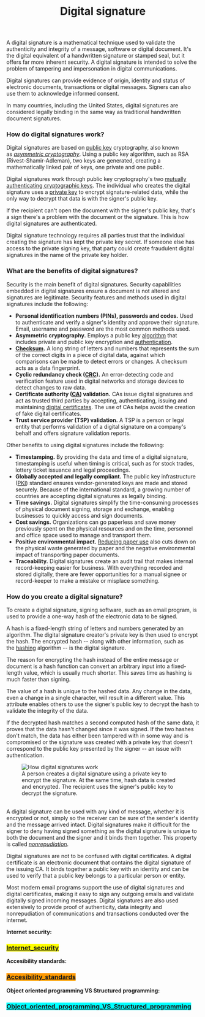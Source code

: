 <header class="definition-header">
<h1 class="definition-title">Digital signature</h1>
</header>
<div id="content-center" class="content-center">
<section id="content-body" class="section definition-section" data-menu-title="Definition">
<p>A digital signature is a mathematical technique used to validate the authenticity and integrity of a message, software or digital document. It's the digital equivalent of a handwritten signature or stamped seal, but it offers far more inherent security. A digital signature is intended to solve the problem of tampering and impersonation in digital communications.</p>
<p>Digital signatures can provide evidence of origin, identity and status of electronic documents, transactions or digital messages. Signers can also use them to acknowledge informed consent.</p>
<p>In many countries, including the United States, digital signatures are considered legally binding in the same way as traditional handwritten document signatures.</p>
<section class="section main-article-chapter" data-menu-title="How do digital signatures work?">
<h3 class="section-title">How do digital signatures work?</h3>
<p>Digital signatures are based on&nbsp;<a href="https://searchsecurity.techtarget.com/definition/public-key">public key</a>&nbsp;cryptography, also known as&nbsp;<a href="https://searchsecurity.techtarget.com/definition/asymmetric-cryptography"><em>asymmetric cryptography</em></a>. Using a public key algorithm, such as RSA (Rivest-Shamir-Adleman), two keys are generated, creating a mathematically linked pair of keys, one private and one public.</p>
<p>Digital signatures work through public key cryptography's two&nbsp;<a href="https://searchsecurity.techtarget.com/answer/Which-private-keys-and-public-keys-can-create-a-digital-signature">mutually authenticating cryptographic keys</a>. The individual who creates the digital signature uses a&nbsp;<a href="https://searchsecurity.techtarget.com/definition/private-key">private key</a>&nbsp;to encrypt signature-related data, while the only way to decrypt that data is with the signer's public key.</p>
<p>If the recipient can't open the document with the signer's public key, that's a sign there's a problem with the document or the signature. This is how digital signatures are authenticated.</p>
<p>Digital signature technology requires all parties trust that the individual creating the signature has kept the private key secret. If someone else has access to the private signing key, that party could create fraudulent digital signatures in the name of the private key holder.</p>
</section>
</section>
</div>
<section class="section main-article-chapter" data-menu-title="What are the benefits of digital signatures?">
<h3 class="section-title">What are the benefits of digital signatures?</h3>
<p>Security is the main benefit of digital signatures. Security capabilities embedded in digital signatures ensure a document is not altered and signatures are legitimate. Security features and methods used in digital signatures include the following:</p>
<ul class="default-list">
<li><strong>Personal identification numbers (PINs), passwords and codes.</strong>&nbsp;Used to authenticate and verify a signer's identity and approve their signature. Email, username and password are the most common methods used.</li>
<li><strong>Asymmetric cryptography.</strong>&nbsp;Employs a public key&nbsp;<a href="https://whatis.techtarget.com/definition/algorithm">algorithm</a>&nbsp;that includes private and public key encryption and&nbsp;<a href="https://searchsecurity.techtarget.com/definition/authentication">authentication</a>.</li>
<li><a href="https://searchsecurity.techtarget.com/definition/checksum"><strong>Checksum</strong></a><strong>.</strong>&nbsp;A long string of letters and numbers that represents the sum of the correct digits in a piece of digital data, against which comparisons can be made to detect errors or changes. A checksum acts as a data fingerprint.</li>
<li><strong>Cyclic redundancy check (</strong><a href="https://searchnetworking.techtarget.com/definition/cyclic-redundancy-checking"><strong>CRC</strong></a><strong>).</strong>&nbsp;An error-detecting code and verification feature used in digital networks and storage devices to detect changes to raw data.</li>
<li><strong>Certificate authority (</strong><a href="https://searchsecurity.techtarget.com/definition/certificate-authority"><strong>CA</strong></a><strong>) validation.</strong>&nbsp;CAs issue digital signatures and act as trusted third parties by accepting, authenticating, issuing and maintaining&nbsp;<a href="https://searchsecurity.techtarget.com/definition/digital-certificate">digital certificates</a>. The use of CAs helps avoid the creation of fake digital certificates.</li>
<li><strong>Trust service provider (TSP) validation.</strong>&nbsp;A TSP is a person or legal entity that performs validation of a digital signature on a company's behalf and offers signature validation reports.</li>
</ul>
<p>Other benefits to using digital signatures include the following:</p>
<ul class="default-list">
<li><strong>Timestamping.</strong>&nbsp;By providing the data and time of a digital signature, timestamping is useful when timing is critical, such as for stock trades, lottery ticket issuance and legal proceedings.</li>
<li><strong>Globally accepted and legally compliant.</strong>&nbsp;The public key infrastructure (<a href="https://searchsecurity.techtarget.com/definition/PKI">PKI</a>) standard ensures vendor-generated keys are made and stored securely. Because of the international standard, a growing number of countries are accepting digital signatures as legally binding.</li>
<li><strong>Time savings.</strong>&nbsp;Digital signatures simplify the time-consuming processes of physical document signing, storage and exchange, enabling businesses to quickly access and sign documents.</li>
<li><strong>Cost savings.</strong>&nbsp;Organizations can go paperless and save money previously spent on the physical resources and on the time, personnel and office space used to manage and transport them.</li>
<li><strong>Positive environmental impact.</strong>&nbsp;<a href="https://searchcontentmanagement.techtarget.com/feature/Companies-wield-various-technologies-in-going-paperless">Reducing paper use</a>&nbsp;also cuts down on the physical waste generated by paper and the negative environmental impact of transporting paper documents.</li>
<li><strong>Traceability.</strong>&nbsp;Digital signatures create an audit trail that makes internal record-keeping easier for business. With everything recorded and stored digitally, there are fewer opportunities for a manual signee or record-keeper to make a mistake or misplace something.</li>
</ul>
</section>
<section class="section main-article-chapter" data-menu-title="How do you create a digital signature?">
<h3 class="section-title">How do you create a digital signature?</h3>
<p>To create a digital signature, signing software, such as an email program, is used to provide a one-way hash of the electronic data to be signed.</p>
<p>A hash is a fixed-length string of letters and numbers generated by an algorithm. The digital signature creator's private key is then used to encrypt the hash. The encrypted hash -- along with other information, such as the&nbsp;<a href="https://searchsqlserver.techtarget.com/definition/hashing">hashing</a>&nbsp;algorithm -- is the digital signature.</p>
<p>The reason for encrypting the hash instead of the entire message or document is a hash function can convert an arbitrary input into a fixed-length value, which is usually much shorter. This saves time as hashing is much faster than signing.</p>
<p>The value of a hash is unique to the hashed data. Any change in the data, even a change in a single character, will result in a different value. This attribute enables others to use the signer's public key to decrypt the hash to validate the integrity of the data.</p>
<p>If the decrypted hash matches a second computed hash of the same data, it proves that the data hasn't changed since it was signed. If the two hashes don't match, the data has either been tampered with in some way and is compromised or the signature was created with a private key that doesn't correspond to the public key presented by the signer -- an issue with authentication.</p>
<figure class="main-article-image full-col" data-img-fullsize="https://cdn.ttgtmedia.com/rms/onlineimages/security-digital_signature_process-f.png"><img class="" src="https://cdn.ttgtmedia.com/rms/onlineimages/security-digital_signature_process-f_mobile.png" srcset="https://cdn.ttgtmedia.com/rms/onlineimages/security-digital_signature_process-f_mobile.png 960w,https://cdn.ttgtmedia.com/rms/onlineimages/security-digital_signature_process-f_desktop.png 1280w" alt="How digital signatures work" data-src="https://cdn.ttgtmedia.com/rms/onlineimages/security-digital_signature_process-f_mobile.png" data-srcset="https://cdn.ttgtmedia.com/rms/onlineimages/security-digital_signature_process-f_mobile.png 960w,https://cdn.ttgtmedia.com/rms/onlineimages/security-digital_signature_process-f_desktop.png 1280w" />
<figcaption>A person creates a digital signature using a private key to encrypt the signature. At the same time, hash data is created and encrypted. The recipient uses the signer's public key to decrypt the signature.</figcaption>
<div class="main-article-image-enlarge">&nbsp;</div>
</figure>
<p>A digital signature can be used with any kind of message, whether it is encrypted or not, simply so the receiver can be sure of the sender's identity and the message arrived intact. Digital signatures make it difficult for the signer to deny having signed something as the digital signature is unique to both the document and the signer and it binds them together. This property is called&nbsp;<a href="https://searchsecurity.techtarget.com/definition/nonrepudiation"><em>nonrepudiation</em></a>.</p>
<p>Digital signatures are not to be confused with digital certificates. A digital certificate is an electronic document that contains the digital signature of the issuing CA. It binds together a public key with an identity and can be used to verify that a public key belongs to a particular person or entity.</p>
<p>Most modern email programs support the use of digital signatures and digital certificates, making it easy to sign any outgoing emails and validate digitally signed incoming messages. Digital signatures are also used extensively to provide proof of authenticity, data integrity and nonrepudiation of communications and transactions conducted over the internet.</p>
</section>

<p><strong>Internet security:</strong></p>
<h3><a href="https://10-adrian.github.io/Internet-and-security-webpage/internet_security.html"><span style="background-color: #ffff00;">Internet_security</span></a></h3>
<p><strong>Accesibility standards:</strong></p>
<h3><span style="background-color: #ff9900;"><a style="background-color: #ff9900;" href="https://10-adrian.github.io/Internet-and-security-webpage/accesibility_standards.html">Accesibility_standards</a></span></h3>
<p><strong>Object oriented programming VS Structured programming:</strong></p>
<h3><a href="https://10-adrian.github.io/Internet-and-security-webpage/object_oriented_programming_vs_structured_programming.html"><span style="background-color: #00ffff;">Object_oriented_programming_VS_Structured_programming</span></a></h3>






